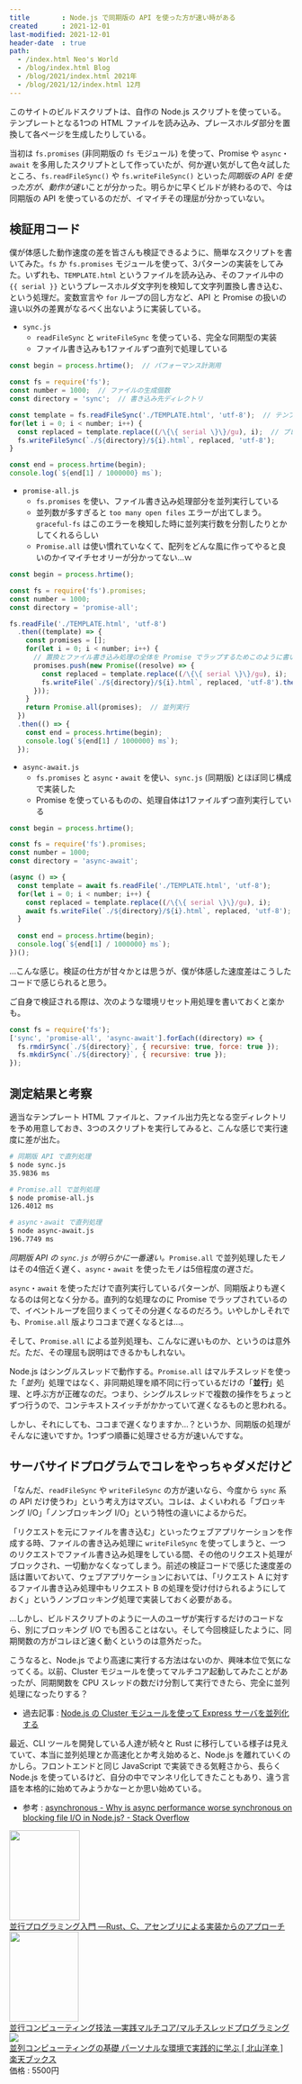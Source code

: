 ```yaml
---
title        : Node.js で同期版の API を使った方が速い時がある
created      : 2021-12-01
last-modified: 2021-12-01
header-date  : true
path:
  - /index.html Neo's World
  - /blog/index.html Blog
  - /blog/2021/index.html 2021年
  - /blog/2021/12/index.html 12月
---
```


このサイトのビルドスクリプトは、自作の Node.js スクリプトを使っている。テンプレートとなる1つの HTML ファイルを読み込み、プレースホルダ部分を置換して各ページを生成したりしている。

当初は `fs.promises` (非同期版の `fs` モジュール) を使って、Promise や `async`・`await` を多用したスクリプトとして作っていたが、何か遅い気がして色々試したところ、`fs.readFileSync()` や `fs.writeFileSync()` といった*同期版の API を使った方が、動作が速い*ことが分かった。明らかに早くビルドが終わるので、今は同期版の API を使っているのだが、イマイチその理屈が分かっていない。

## 検証用コード

僕が体感した動作速度の差を皆さんも検証できるように、簡単なスクリプトを書いてみた。`fs` か `fs.promises` モジュールを使って、3パターンの実装をしてみた。いずれも、`TEMPLATE.html` というファイルを読み込み、そのファイル中の `{{ serial }}` というプレースホルダ文字列を検知して文字列置換し書き込む、という処理だ。変数宣言や `for` ループの回し方など、API と Promise の扱いの違い以外の差異がなるべく出ないように実装している。

- `sync.js`
  - `readFileSync` と `writeFileSync` を使っている、完全な同期型の実装
  - ファイル書き込みも1ファイルずつ直列で処理している

```javascript
const begin = process.hrtime();  // パフォーマンス計測用

const fs = require('fs');
const number = 1000;  // ファイルの生成個数
const directory = 'sync';  // 書き込み先ディレクトリ

const template = fs.readFileSync('./TEMPLATE.html', 'utf-8');  // テンプレートファイルを読み込む
for(let i = 0; i < number; i++) {
  const replaced = template.replace((/\{\{ serial \}\}/gu), i);  // プレースホルダ文字列を連番 i に置換する
  fs.writeFileSync(`./${directory}/${i}.html`, replaced, 'utf-8');
}

const end = process.hrtime(begin);
console.log(`${end[1] / 1000000} ms`);
```

- `promise-all.js`
  - `fs.promises` を使い、ファイル書き込み処理部分を並列実行している
  - 並列数が多すぎると `too many open files` エラーが出てしまう。`graceful-fs` はこのエラーを検知した時に並列実行数を分割したりとかしてくれるらしい
  - `Promise.all` は使い慣れていなくて、配列をどんな風に作ってやると良いのかイマイチセオリーが分かってない…ｗ

```javascript
const begin = process.hrtime();

const fs = require('fs').promises;
const number = 1000;
const directory = 'promise-all';

fs.readFile('./TEMPLATE.html', 'utf-8')
  .then((template) => {
    const promises = [];
    for(let i = 0; i < number; i++) {
      // 置換とファイル書き込み処理の全体を Promise でラップするためこのように書いてみた
      promises.push(new Promise((resolve) => {
        const replaced = template.replace((/\{\{ serial \}\}/gu), i);
        fs.writeFile(`./${directory}/${i}.html`, replaced, 'utf-8').then(() => { resolve(); });
      }));
    }
    return Promise.all(promises);  // 並列実行
  })
  .then(() => {
    const end = process.hrtime(begin);
    console.log(`${end[1] / 1000000} ms`);
  });
```

- `async-await.js`
  - `fs.promises` と `async`・`await` を使い、`sync.js` (同期版) とほぼ同じ構成で実装した
  - Promise を使っているものの、処理自体は1ファイルずつ直列実行している

```javascript
const begin = process.hrtime();

const fs = require('fs').promises;
const number = 1000;
const directory = 'async-await';

(async () => {
  const template = await fs.readFile('./TEMPLATE.html', 'utf-8');
  for(let i = 0; i < number; i++) {
    const replaced = template.replace((/\{\{ serial \}\}/gu), i);
    await fs.writeFile(`./${directory}/${i}.html`, replaced, 'utf-8');
  }
  
  const end = process.hrtime(begin);
  console.log(`${end[1] / 1000000} ms`);
})();
```

…こんな感じ。検証の仕方が甘々かとは思うが、僕が体感した速度差はこうしたコードで感じられると思う。

ご自身で検証される際は、次のような環境リセット用処理を書いておくと楽かも。

```javascript
const fs = require('fs');
['sync', 'promise-all', 'async-await'].forEach((directory) => {
  fs.rmdirSync(`./${directory}`, { recursive: true, force: true });
  fs.mkdirSync(`./${directory}`, { recursive: true });
});
```

## 測定結果と考察

適当なテンプレート HTML ファイルと、ファイル出力先となる空ディレクトリを予め用意しておき、3つのスクリプトを実行してみると、こんな感じで実行速度に差が出た。

```bash
# 同期版 API で直列処理
$ node sync.js
35.9836 ms

# Promise.all で並列処理
$ node promise-all.js
126.4012 ms

# async・await で直列処理
$ node async-await.js
196.7749 ms
```

*同期版 API の `sync.js` が明らかに一番速い。*`Promise.all` で並列処理したモノはその4倍近く遅く、`async`・`await` を使ったモノは5倍程度の遅さだ。

`async`・`await` を使っただけで直列実行しているパターンが、同期版よりも遅くなるのは何となく分かる。直列的な処理なのに Promise でラップされているので、イベントループを回りまくってその分遅くなるのだろう。いやしかしそれでも、`Promise.all` 版よりココまで遅くなるとは…。

そして、`Promise.all` による並列処理も、こんなに遅いものか、というのは意外だ。ただ、その理屈も説明はできるかもしれない。

Node.js はシングルスレッドで動作する。`Promise.all` はマルチスレッドを使った「*並列*」処理ではなく、非同期処理を順不同に行っているだけの「**並行**」処理、と呼ぶ方が正確なのだ。つまり、シングルスレッドで複数の操作をちょっとずつ行うので、コンテキストスイッチがかかっていて遅くなるものと思われる。

しかし、それにしても、ココまで遅くなりますか…？というか、同期版の処理がそんなに速いですか。1つずつ順番に処理させる方が速いんですな。

## サーバサイドプログラムでコレをやっちゃダメだけど

「なんだ、`readFileSync` や `writeFileSync` の方が速いなら、今度から `sync` 系の API だけ使うわ」という考え方はマズい。コレは、よくいわれる「ブロッキング I/O」「ノンブロッキング I/O」という特性の違いによるからだ。

「リクエストを元にファイルを書き込む」といったウェブアプリケーションを作成する時、ファイルの書き込み処理に `writeFileSync` を使ってしまうと、一つのリクエストでファイル書き込み処理をしている間、その他のリクエスト処理がブロックされ、一切動かなくなってしまう。前述の検証コードで感じた速度差の話は置いておいて、ウェブアプリケーションにおいては、「リクエスト A に対するファイル書き込み処理中もリクエスト B の処理を受け付けられるようにしておく」というノンブロッキング処理で実装しておく必要がある。

…しかし、ビルドスクリプトのように一人のユーザが実行するだけのコードなら、別にブロッキング I/O でも困ることはない。そして今回検証したように、同期関数の方がコレほど速く動くというのは意外だった。

こうなると、Node.js でより高速に実行する方法はないのか、興味本位で気になってくる。以前、Cluster モジュールを使ってマルチコア起動してみたことがあったが、同期関数を CPU スレッドの数だけ分割して実行できたら、完全に並列処理になったりする？

- 過去記事 : [Node.js の Cluster モジュールを使って Express サーバを並列化する](/blog/2019/04/18-01.html)

最近、CLI ツールを開発している人達が続々と Rust に移行している様子は見えていて、本当に並列処理とか高速化とか考え始めると、Node.js を離れていくのかしら。フロントエンドと同じ JavaScript で実装できる気軽さから、長らく Node.js を使っているけど、自分の中でマンネリ化してきたこともあり、違う言語を本格的に始めてみようかなーとか思い始めている。

- 参考 : [asynchronous - Why is async performance worse synchronous on blocking file I/O in Node.js? - Stack Overflow](https://stackoverflow.com/questions/61032948/why-is-async-performance-worse-synchronous-on-blocking-file-i-o-in-node-js)

<div class="ad-amazon">
  <div class="ad-amazon-image">
    <a href="https://www.amazon.co.jp/dp/4873119596?tag=neos21-22&amp;linkCode=osi&amp;th=1&amp;psc=1">
      <img src="https://m.media-amazon.com/images/I/51K8e3rXTQL._SL160_.jpg" width="125" height="160">
    </a>
  </div>
  <div class="ad-amazon-info">
    <div class="ad-amazon-title">
      <a href="https://www.amazon.co.jp/dp/4873119596?tag=neos21-22&amp;linkCode=osi&amp;th=1&amp;psc=1">並行プログラミング入門 ―Rust、C、アセンブリによる実装からのアプローチ</a>
    </div>
  </div>
</div>

<div class="ad-amazon">
  <div class="ad-amazon-image">
    <a href="https://www.amazon.co.jp/dp/4873114357?tag=neos21-22&amp;linkCode=osi&amp;th=1&amp;psc=1">
      <img src="https://m.media-amazon.com/images/I/51VJ1oA9g+L._SL160_.jpg" width="123" height="160">
    </a>
  </div>
  <div class="ad-amazon-info">
    <div class="ad-amazon-title">
      <a href="https://www.amazon.co.jp/dp/4873114357?tag=neos21-22&amp;linkCode=osi&amp;th=1&amp;psc=1">並行コンピューティング技法 ―実践マルチコア/マルチスレッドプログラミング</a>
    </div>
  </div>
</div>

<div class="ad-rakuten">
  <div class="ad-rakuten-image">
    <a href="https://hb.afl.rakuten.co.jp/hgc/g00q0722.waxyc9ff.g00q0722.waxyd017/?pc=https%3A%2F%2Fitem.rakuten.co.jp%2Fbook%2F15960897%2F&amp;m=http%3A%2F%2Fm.rakuten.co.jp%2Fbook%2Fi%2F19670822%2F">
      <img src="https://thumbnail.image.rakuten.co.jp/@0_mall/book/cabinet/4678/9784877834678.jpg?_ex=128x128">
    </a>
  </div>
  <div class="ad-rakuten-info">
    <div class="ad-rakuten-title">
      <a href="https://hb.afl.rakuten.co.jp/hgc/g00q0722.waxyc9ff.g00q0722.waxyd017/?pc=https%3A%2F%2Fitem.rakuten.co.jp%2Fbook%2F15960897%2F&amp;m=http%3A%2F%2Fm.rakuten.co.jp%2Fbook%2Fi%2F19670822%2F">並列コンピューティングの基礎 パーソナルな環境で実践的に学ぶ [ 北山洋幸 ]</a>
    </div>
    <div class="ad-rakuten-shop">
      <a href="https://hb.afl.rakuten.co.jp/hgc/g00q0722.waxyc9ff.g00q0722.waxyd017/?pc=https%3A%2F%2Fwww.rakuten.co.jp%2Fbook%2F&amp;m=http%3A%2F%2Fm.rakuten.co.jp%2Fbook%2F">楽天ブックス</a>
    </div>
    <div class="ad-rakuten-price">価格 : 5500円</div>
  </div>
</div>
